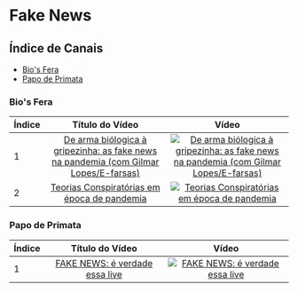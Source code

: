 # Fake News

## Índice de Canais

* [Bio's Fera](#Bios-fera)
* [Papo de Primata](#Papo-de-primata)

### Bio's Fera

<div align="center">

| Índice | Título do Vídeo                                                                                      | Vídeo |
| -------|:----------------------------------------------------------------------------------------------------:|:-----:|
| 1      | [De arma biólogica à gripezinha: as fake news na pandemia (com Gilmar Lopes/E-farsas)](http://www.youtube.com/watch?v=GlXudEUxKWk) | [![De arma biólogica à gripezinha: as fake news na pandemia (com Gilmar Lopes/E-farsas)](https://img.youtube.com/vi/GlXudEUxKWk/mqdefault.jpg)](http://www.youtube.com/watch?v=GlXudEUxKWk)|
| 2      | [Teorias Conspiratórias em época de pandemia](http://www.youtube.com/watch?v=AHvO8rj6ocU) | [![Teorias Conspiratórias em época de pandemia](https://img.youtube.com/vi/AHvO8rj6ocU/mqdefault.jpg)](http://www.youtube.com/watch?v=AHvO8rj6ocU)|
</div>

### Papo de Primata

<div align="center">

| Índice | Título do Vídeo                                                                                      | Vídeo |
| -------|:----------------------------------------------------------------------------------------------------:|:-----:|
| 1      | [FAKE NEWS: é verdade essa live](http://www.youtube.com/watch?v=UlwOSVF0ym8) | [![FAKE NEWS: é verdade essa live](https://img.youtube.com/vi/UlwOSVF0ym8/mqdefault.jpg)](http://www.youtube.com/watch?v=UlwOSVF0ym8)|

</div>
